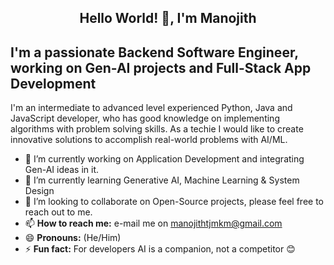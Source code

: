 <h2 align="center">Hello World! 👋, I'm Manojith</h2>

## **I'm a passionate Backend Software Engineer, working on Gen-AI projects and Full-Stack App Development**

I'm an intermediate to advanced level experienced Python, Java and JavaScript developer, who has good knowledge on implementing algorithms with problem solving skills. As a techie I would like to create innovative solutions to accomplish real-world problems with AI/ML.

- 🔭 I’m currently working on Application Development and integrating Gen-AI ideas in it.
- 🌱 I’m currently learning Generative AI, Machine Learning & System Design
- 👯 I’m looking to collaborate on Open-Source projects, please feel free to reach out to me.
- 📫 **How to reach me:** e-mail me on manojithtjmkm@gmail.com
- 😄 **Pronouns:** (He/Him)
- ⚡ **Fun fact:** For developers AI is a companion, not a competitor 😊
